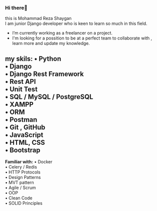 ### Hi there👋
this is Mohammad Reza Shaygan
<br>
I am  junior Django developer who is keen to learn so much in this field. 

- I’m currently working as a freelancer on a project.
- I'm looking for a possition to be at a perfect team to collaborate with , learn more and update my knowledge.

**my skils:**
•	Python <br>
•	Django<br>
•	Django Rest Framework<br>
•	Rest API<br>
•	Unit Test<br>
•	SQL / MySQL / PostgreSQL<br>
•	XAMPP<br>
•	ORM<br>
•	Postman<br>
•	Git , GitHub<br>
•	JavaScript<br>
•	HTML, CSS<br>
•	Bootstrap<br>
------------------------------------------
**Familiar with:**
•	Docker<br>
•	Celery / Redis <br>
•	HTTP Protocols <br>
•	Design Patterns <br>
•	MVT pattern <br>
•	Agile / Scrum<br>
•	OOP<br>
•	Clean Code<br>
•	SOLID Principles <br>



